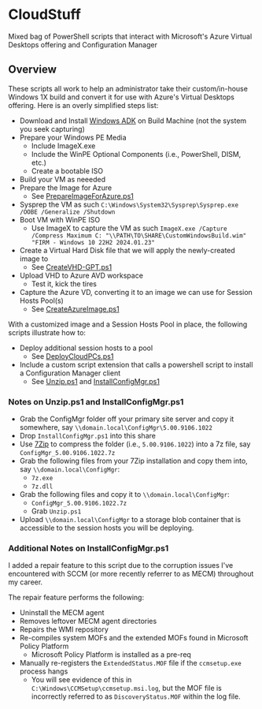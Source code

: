 # CloudStuff

Mixed bag of PowerShell scripts that interact with Microsoft's Azure Virtual Desktops offering and Configuration Manager

## Overview

These scripts all work to help an administrator take their custom/in-house Windows 1X build and convert it for use with Azure's Virtual Desktops offering.
Here is an overly simplified steps list:

* Download and Install [Windows ADK](https://learn.microsoft.com/en-us/windows-hardware/get-started/adk-install) on Build Machine (not the system you seek capturing)
* Prepare your Windows PE Media
  * Include ImageX.exe
  * Include the WinPE Optional Components (i.e., PowerShell, DISM, etc.)
  * Create a bootable ISO
* Build your VM as neeeded
* Prepare the Image for Azure
  * See [PrepareImageForAzure.ps1](PrepareImageForAzure.ps1)
* Sysprep the VM as such `C:\Windows\System32\Sysprep\Sysprep.exe /OOBE /Generalize /Shutdown`
* Boot VM with WinPE ISO
  * Use ImageX to capture the VM as such `ImageX.exe /Capture /Compress Maximum C: "\\PATH\TO\SHARE\CustomWindowsBuild.wim" "FIRM - Windows 10 22H2 2024.01.23"`
* Create a Virtual Hard Disk file that we will apply the newly-created image to
  * See [CreateVHD-GPT.ps1](CreateVHD-GPT.ps1)
* Upload VHD to Azure AVD workspace
  * Test it, kick the tires
* Capture the Azure VD, converting it to an image we can use for Session Hosts Pool(s)
  * See [CreateAzureImage.ps1](CreateAzureImage.ps1)

With a customized image and a Session Hosts Pool in place, the following scripts illustrate how to:

* Deploy additional session hosts to a pool
  * See [DeployCloudPCs.ps1](DeployCloudPCs.ps1)
* Include a custom script extension that calls a powershell script to install a Configuration Manager client
  * See [Unzip.ps1](Unzip.ps1) and [InstallConfigMgr.ps1](InstallConfigMgr.ps1)

### Notes on Unzip.ps1 and InstallConfigMgr.ps1

* Grab the ConfigMgr folder off your primary site server and copy it somewhere, say `\\domain.local\ConfigMgr\5.00.9106.1022`
* Drop `InstallConfigMgr.ps1` into this share
* Use [7Zip](https://7-zip.org) to compress the folder (i.e., `5.00.9106.1022`) into a 7z file, say `ConfigMgr_5.00.9106.1022.7z`
* Grab the following files from your 7Zip installation and copy them into, say `\\domain.local\ConfigMgr`:
  * `7z.exe`
  * `7z.dll`
* Grab the following files and copy it to `\\domain.local\ConfigMgr`:
  * `ConfigMgr_5.00.9106.1022.7z`
  * Grab `Unzip.ps1`
* Upload `\\domain.local\ConfigMgr` to a storage blob container that is accessible to the session hosts you will be deploying.

### Additional Notes on InstallConfigMgr.ps1

I added a repair feature to this script due to the corruption issues I've encountered with SCCM (or more recently referrer to as MECM) throughout my career.

The repair feature performs the following:

* Uninstall the MECM agent
* Removes leftover MECM agent directories
* Repairs the WMI repository
* Re-compiles system MOFs and the extended MOFs found in Microsoft Policy Platform
  * Microsoft Policy Platform is installed as a pre-req
* Manually re-registers the `ExtendedStatus.MOF` file if the `ccmsetup.exe` process hangs
  * You will see evidence of this in `C:\Windows\CCMSetup\ccmsetup.msi.log`, but the MOF file is incorrectly referred to as `DiscoveryStatus.MOF` within the log file.
